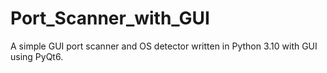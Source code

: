 # Port_Scanner_with_GUI
A simple GUI port scanner and OS detector written in Python 3.10 with GUI using PyQt6.
